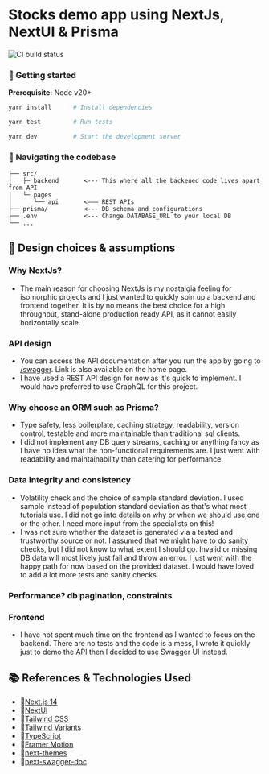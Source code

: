 # Stocks demo app using NextJs, NextUI & Prisma
![CI build status](https://github.com/sinan-aumarah/stocks-nextjs-prisma/actions/workflows/node.js.yml/badge.svg)

### 🚧 Getting started
**Prerequisite:** Node v20+

```sh
yarn install      # Install dependencies

yarn test         # Run tests

yarn dev          # Start the development server
```

### 🔭 Navigating the codebase
```
├── src/
│   ├─ backend       <--- This where all the backened code lives apart from API
│   └─ pages
│      └── api       <––– REST APIs
├── prisma/          <--- DB schema and configurations
├── .env             <--- Change DATABASE_URL to your local DB
└── ...
```

## 🚩 Design choices & assumptions
### Why NextJs?
- The main reason for choosing NextJs is my nostalgia feeling for isomorphic projects and I just wanted to quickly spin up a backend and frontend together. 
It is by no means the best choice for a high throughput, stand-alone production ready API, as it cannot easily horizontally scale. 

### API design
- You can access the API documentation after you run the app by going to [/swagger](http://localhost:3000/swagger). Link is also available on the home page.
- I have used a REST API design for now as it's quick to implement. I would have preferred to use GraphQL for this project.

### Why choose an ORM such as Prisma?
- Type safety, less boilerplate, caching strategy, readability, version control, testable and more maintainable than traditional sql clients.
- I did not implement any DB query streams, caching or anything fancy as I have no idea what the non-functional requirements are. I just went with readability and maintainability 
than catering for performance.

### Data integrity and consistency
- Volatility check and the choice of sample standard deviation. I used sample instead of population standard deviation as that's what most tutorials use.
 I did not go into details on why or when we should use one or the other. I need more input from the specialists on this! 
- I was not sure whether the dataset is generated via a tested and trustworthy source or not. I assumed that we might have to do sanity 
checks, but I did not know to what extent I should go. Invalid or missing DB data will most likely just fail and throw an error. I just went with the happy path for now based on the 
provided dataset. I would have loved to add a lot more tests and sanity checks.


### Performance? db pagination, constraints

### Frontend
- I have not spent much time on the frontend as I wanted to focus on the backend. There are no tests and the code is a mess, I wrote it quickly
just to demo the API then I decided to use Swagger UI instead.

## 📚 References & Technologies Used

- 🔗[Next.js 14](https://nextjs.org/docs/getting-started)
- 🔗[NextUI](https://nextui.org)
- 🔗[Tailwind CSS](https://tailwindcss.com)
- 🔗[Tailwind Variants](https://tailwind-variants.org)
- 🔗[TypeScript](https://www.typescriptlang.org)
- 🔗[Framer Motion](https://www.framer.com/motion)
- 🔗[next-themes](https://github.com/pacocoursey/next-themes)
- 🔗[next-swagger-doc](https://github.com/jellydn/next-swagger-doc)
